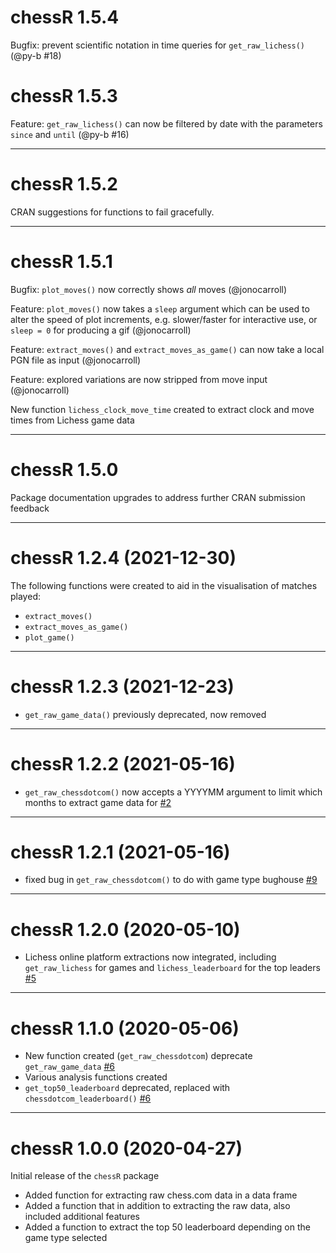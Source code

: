 # chessR 1.5.4

Bugfix: prevent scientific notation in time queries for `get_raw_lichess()`
(@py-b #18)

# chessR 1.5.3

Feature: `get_raw_lichess()` can now be filtered by date with the parameters
`since` and `until` (@py-b #16)

***

# chessR 1.5.2

CRAN suggestions for functions to fail gracefully.

***

# chessR 1.5.1

Bugfix: `plot_moves()` now correctly shows _all_ moves (@jonocarroll)

Feature: `plot_moves()` now takes a `sleep` argument which can be used to alter the speed of plot increments, 
  e.g. slower/faster for interactive use, or `sleep = 0` for producing a gif (@jonocarroll)

Feature: `extract_moves()` and `extract_moves_as_game()` can now take a local PGN file as input (@jonocarroll)

Feature: explored variations are now stripped from move input (@jonocarroll)

New function `lichess_clock_move_time` created to extract clock and move times from Lichess game data

***

# chessR 1.5.0

Package documentation upgrades to address further CRAN submission feedback

***

# chessR 1.2.4 (2021-12-30)

The following functions were created to aid in the visualisation of matches played:

* `extract_moves()`
* `extract_moves_as_game()`
* `plot_game()`

***

# chessR 1.2.3 (2021-12-23)

* `get_raw_game_data()` previously deprecated, now removed

***

# chessR 1.2.2 (2021-05-16)

* `get_raw_chessdotcom()` now accepts a YYYYMM argument to limit which months to extract game data for [#2](https://github.com/JaseZiv/chessR/issues/2)

***

# chessR 1.2.1 (2021-05-16)

* fixed bug in `get_raw_chessdotcom()` to do with game type bughouse [#9](https://github.com/JaseZiv/chessR/issues/9)

***

# chessR 1.2.0 (2020-05-10)

* Lichess online platform extractions now integrated, including `get_raw_lichess` for games and `lichess_leaderboard` for the top leaders [#5](https://github.com/JaseZiv/chessR/issues/5)

***

# chessR 1.1.0 (2020-05-06)

* New function created (`get_raw_chessdotcom`) deprecate `get_raw_game_data` [#6](https://github.com/JaseZiv/chessR/issues/6)
* Various analysis functions created
* `get_top50_leaderboard` deprecated, replaced with `chessdotcom_leaderboard()` [#6](https://github.com/JaseZiv/chessR/issues/6)

***

# chessR 1.0.0 (2020-04-27)

Initial release of the `chessR` package

* Added function for extracting raw chess.com data in a data frame
* Added a function that in addition to extracting the raw data, also included additional features
* Added a function to extract the top 50 leaderboard depending on the game type selected
